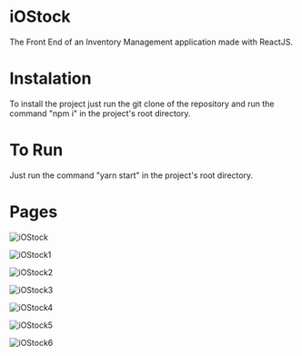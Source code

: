 # iOStock
The Front End of an Inventory Management application made with ReactJS.

# Instalation
To install the project just run the git clone of the repository and run the command "npm i" in the project's root directory.

# To Run
Just run the command "yarn start" in the project's root directory.

# Pages
![iOStock](https://user-images.githubusercontent.com/68878604/100755270-c36c5800-33ca-11eb-80f3-ab26e67f8a8c.PNG)

![iOStock1](https://user-images.githubusercontent.com/68878604/100755305-cebf8380-33ca-11eb-9d96-0d37ba775eb7.PNG)

![iOStock2](https://user-images.githubusercontent.com/68878604/100755312-d0894700-33ca-11eb-9b58-ebad39a23b89.PNG)

![iOStock3](https://user-images.githubusercontent.com/68878604/100755317-d2530a80-33ca-11eb-8bcf-4703ce415e1c.PNG)

![iOStock4](https://user-images.githubusercontent.com/68878604/100755323-d3843780-33ca-11eb-8795-525188535494.PNG)

![iOStock5](https://user-images.githubusercontent.com/68878604/100755327-d5e69180-33ca-11eb-9bc4-0c3c65c3094c.PNG)

![iOStock6](https://user-images.githubusercontent.com/68878604/100755331-d717be80-33ca-11eb-9a89-6398948376a2.PNG)
